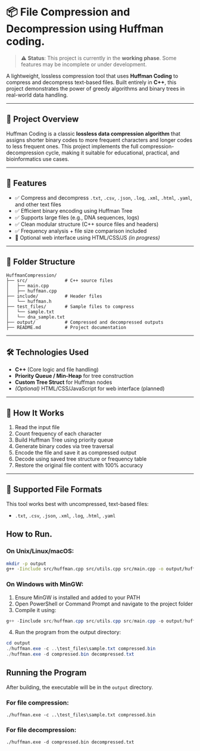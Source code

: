 # 📦 File Compression and Decompression using Huffman coding.

> ⚠️ **Status**: This project is currently in the **working phase**. Some features may be incomplete or under development.

A lightweight, lossless compression tool that uses **Huffman Coding** to compress and decompress text-based files. Built entirely in **C++**, this project demonstrates the power of greedy algorithms and binary trees in real-world data handling.

---

## 🧠 Project Overview

Huffman Coding is a classic **lossless data compression algorithm** that assigns shorter binary codes to more frequent characters and longer codes to less frequent ones. This project implements the full compression-decompression cycle, making it suitable for educational, practical, and bioinformatics use cases.

---

## 🚀 Features

- ✅ Compress and decompress `.txt`, `.csv`, `.json`, `.log`, `.xml`, `.html`, `.yaml`, and other text files
- ✅ Efficient binary encoding using Huffman Tree
- ✅ Supports large files (e.g., DNA sequences, logs)
- ✅ Clean modular structure (C++ source files and headers)
- ✅ Frequency analysis + file size comparison included
- 🚧 Optional web interface using HTML/CSS/JS _(in progress)_

---

## 📂 Folder Structure

```
HuffmanCompression/
├── src/              # C++ source files
│   ├── main.cpp
│   ├── huffman.cpp
├── include/          # Header files
│   └── huffman.h
├── test_files/       # Sample files to compress
│   └── sample.txt
│   └── dna_sample.txt
├── output/           # Compressed and decompressed outputs
├── README.md         # Project documentation
```

---

## 🛠️ Technologies Used

- **C++** (Core logic and file handling)
- **Priority Queue / Min-Heap** for tree construction
- **Custom Tree Struct** for Huffman nodes
- _(Optional)_ HTML/CSS/JavaScript for web interface (planned)

---

## 🧪 How It Works

1. Read the input file
2. Count frequency of each character
3. Build Huffman Tree using priority queue
4. Generate binary codes via tree traversal
5. Encode the file and save it as compressed output
6. Decode using saved tree structure or frequency table
7. Restore the original file content with 100% accuracy

---

## 📁 Supported File Formats

This tool works best with uncompressed, text-based files:

- `.txt`, `.csv`, `.json`, `.xml`, `.log`, `.html`, `.yaml`

## How to Run.

### On Unix/Linux/macOS:

```bash
mkdir -p output
g++ -Iinclude src/huffman.cpp src/utils.cpp src/main.cpp -o output/huffman
```

### On Windows with MinGW:

1. Ensure MinGW is installed and added to your PATH
2. Open PowerShell or Command Prompt and navigate to the project folder
3. Compile it using:

```powershell
g++ -Iinclude src/huffman.cpp src/utils.cpp src/main.cpp -o output/huffman.exe
```

4. Run the program from the output directory:

```powershell
cd output
./huffman.exe -c ..\test_files\sample.txt compressed.bin
./huffman.exe -d compressed.bin decompressed.txt
```

## Running the Program

After building, the executable will be in the `output` directory.

### For file compression:

```
./huffman.exe -c ..\test_files\sample.txt compressed.bin
```

### For file decompression:

```
./huffman.exe -d compressed.bin decompressed.txt
```
